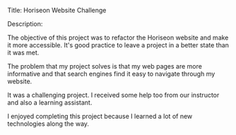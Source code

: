 Title: Horiseon Website Challenge

Description:

The objective of this project was to refactor the Horiseon website and make it more accessible.
It's good practice to leave a project in a better state than it was met.

The problem that my project solves is that my web pages are more informative and that search engines find it easy to navigate through my website.

It was a challenging project. I received some help too from our instructor and also a learning assistant.

I enjoyed completing this project because I learned a lot of new technologies along the way.
